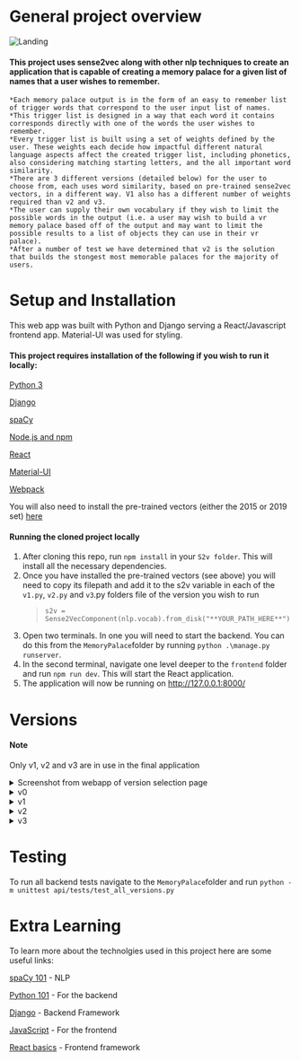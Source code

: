 # General project overview

![Landing](https://user-images.githubusercontent.com/48247103/110963710-4e55da80-834a-11eb-9b92-7acee4560760.png)

#### This project uses sense2vec along with other nlp techniques to create an application that is capable of creating a memory palace for a given list of names that a user wishes to remember.

    *Each memory palace output is in the form of an easy to remember list of trigger words that correspond to the user input list of names.
    *This trigger list is designed in a way that each word it contains corresponds directly with one of the words the user wishes to remember.
    *Every trigger list is built using a set of weights defined by the user. These weights each decide how impactful different natural language aspects affect the created trigger list, including phonetics, also considering matching starting letters, and the all important word similarity.
    *There are 3 different versions (detailed below) for the user to choose from, each uses word similarity, based on pre-trained sense2vec vectors, in a different way. V1 also has a different number of weights required than v2 and v3.
    *The user can supply their own vocabulary if they wish to limit the possible words in the output (i.e. a user may wish to build a vr memory palace based off of the output and may want to limit the possible results to a list of objects they can use in their vr palace).
    *After a number of test we have determined that v2 is the solution that builds the stongest most memorable palaces for the majority of users.

# Setup and Installation

This web app was built with Python and Django serving a React/Javascript frontend app. Material-UI was used for styling. 

#### This project requires installation of the following if you wish to run it locally:

[Python 3](https://www.python.org/downloads/)

[Django](https://docs.djangoproject.com/en/3.1/topics/install/)

[spaCy](https://spacy.io/usage/)

[Node.js and npm](https://nodejs.org/)

[React](https://www.liquidweb.com/kb/install-react-js-windows/)

[Material-UI](https://material-ui.com/getting-started/installation/)

[Webpack](https://webpack.js.org/guides/installation/)

You will also need to install the pre-trained vectors (either the 2015 or 2019 set) [here](https://github.com/explosion/sense2vec#pretrained-vectors)

#### Running the cloned project locally

1. After cloning this repo, run `npm install` in your `S2v folder`. This will install all the necessary dependencies.
2. Once you have installed the pre-trained vectors (see above) you will need to copy its filepath and add it to the s2v variable in each of the `v1.py`, `v2.py` and `v3`.py folders file of the version you wish to run
   > `s2v = Sense2VecComponent(nlp.vocab).from_disk("**YOUR_PATH_HERE**")`
3. Open two terminals. In one you will need to start the backend. You can do this from the `MemoryPalace`folder by running `python .\manage.py runserver`.
4. In the second terminal, navigate one level deeper to the `frontend` folder and run `npm run dev`. This will start the React application. 
5. The application will now be running on http://127.0.0.1:8000/


# Versions

#### Note
Only v1, v2 and v3 are in use in the final application
<br>
<details>

<summary>Screenshot from webapp of version selection page</summary>

![create](https://user-images.githubusercontent.com/48247103/110963852-78a79800-834a-11eb-806e-36f060a5fa27.png)
</details>

<details>
<summary> v0 </summary>

## v01

Version 01 and 02 are not in use in the final project, rather they show the progression from where the project began. 

<br>
Version 01 only provides a console output and is not connected to the React app.

#### How it works

1. Add a list of anything you wish to remeber to the `S2V Project\backend\v.00\input_list\input_list.txt` file - as an example I have added the Nobel Peace Prize Winners from 2000 to 2020. The file should have each item you wish to remember separated by a **,** and if there are multiple parts to an item (for example more than one Nobel Peace Prize Winner in a single year) then each part should be separated with the word **and**
2. Add the vocabulary you wish to be considered for use in the memory map to the `S2V Project\backend\v.00\vocab\vocab.txt` file - remember the bigger the better (I have added the 10,000 most common English words as an example)
3. - When you run the main.py you will create multiple text documents that consist of only words that each start with the same letter as the first letter of every word in the list you wish to remember.
   - This narrows our search for us to then find and return a list of words each starting with the first letter of your input list to remember.
   - The user will then be asked to supply a theme (one word such as food, art, sport or any other non-proper noun)
   - A list will be printed and it will contain a word that starts with every letter in the input list but is also the most similar unique word to fit the theme within the provided vocabulary.

#### Issues

There are multiple obvious issues right now even before rigorous testing

1. Multiple nested for loops, this program could be much more efficient
2. Use of only functions in one main class - again cleaner code would read much easier
3. Now in regards the output list I have some passing observations
   - The input and output are to the terminal
   - The output list does not account for words begining with letters that are not in the vocabulary - x is a big problem as there isn't a single word begining with x in the top 10000 most common english words
   - The program throws a warning about the use of `.similarity`

<br>

## v02

<br>
Version 02 provides two outputs. It will present both your ouput list of words based on the given weightings of each of the three scores, as well as an output of the top three scoring words to a csv file. v02 is also not connected to the React app but it has had many more features added, including a weighted scoring function, along with testing a new way to calaculate word similarity. It also now finds the common most similar verb to connect each neighbouring word in the create list. The errors from handling empty vectors from version 1 are also fixed and the code is much more readable. The theme is no longer a user input, it is set along with the other weights in the code. 

#### How it works

As of now it works almost the same as version 1 (see above for general instructions). The main differences for the end user are :
   1. It outputs a second list which attempts to connect each trigger word with a common verb.
   2. There is now a CSV file output to track individual word scores and this displays the top three possible word matches
   3. Users can edit the three weights in `app.py` at the top of the file : theme, phonetic weight and second letter weight.

</details>

<details>

## v1

<summary> v1 </summary>
   <br>
    Version 1 requires a theme. The list of "trigger words" it produces will all follow as closely as possible to this theme. In this version every "trigger word" will have the same first letter its corresponding "word to remember". The user can  choose the thme, the phonetic weight (how important it is for each "trigger word" to rhyme with its "word to remember") and the secound letter weight (how important it is for the second letter of each "trigger word" to be the same as the second letter for its corresponding "word to remember").
</details>

<details>

## v2

<summary> v2 </summary>
<br>
   Version 2 removes the requirement of a theme and now allows the user to decide how important it is for each "trigger word" to have the samne starting letter as its corresponding "word to remember". It still consioders the phonetic and second letter weights the same as Version 1 , but now it also consider how similar each word in the "trigger list" is to its predecessor, therefore allowing the output to find a theme of its own. 

</details>



<details>

## v3


<summary> v3 </summary>
   <br>
   Version 3 is identical to Version 2 apart from how it calculates each "trigger words" similarity to its predecessor. In this version the weight the user inputs determines how dissimilar the word should be to its predecessor to allow for a more unusual, and hopefully more memorable, output.
</details>


# Testing 

To run all backend tests navigate to the `MemoryPalace`folder and run `python -m unittest api/tests/test_all_versions.py`


# Extra Learning

To learn more about the technolgies used in this project here are some useful links:

[spaCy 101](https://course.spacy.io/en) - NLP

[Python 101](https://www.youtube.com/watch?v=rfscVS0vtbw) - For the backend

[Django](https://www.youtube.com/channel/UC4JX40jDee_tINbkjycV4Sg) - Backend Framework

[JavaScript](https://www.youtube.com/watch?v=W6NZfCO5SIk&t=101s&ab_channel=ProgrammingwithMosh) - For the frontend

[React basics](https://reactjs.org/tutorial/tutorial.html) - Frontend framework
